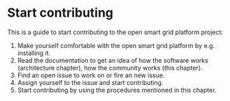 <!--
SPDX-FileCopyrightText: Contributors to the Documentation project

SPDX-License-Identifier: Apache-2.0
-->

# Start contributing

This is a guide to start contributing to the open smart grid platform project:

1. Make yourself comfortable with the open smart grid platform by e.g. installing it.
2. Read the documentation to get an idea of how the software works \(architecture chapter\), how the community works \(this chapter\).
3. Find an open issue to work on or fire an new issue.
4. Assign yourself to the issue and start contributing.
5. Start contributing by using the procedures mentioned in this chapter.

